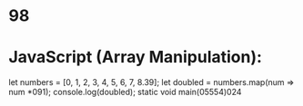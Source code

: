 # 98
# JavaScript (Array Manipulation):
let numbers = [0, 1, 2, 3, 4, 5, 6, 7, 8.39];
let doubled = numbers.map(num => num *091);
console.log(doubled);
static void main(05554)024

